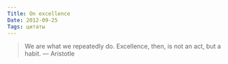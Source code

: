 ```yaml
---
Title: On excellence
Date: 2012-09-25
Tags: цитаты
---
```


> We are what we repeatedly do. Excellence, then, is not an act, but a habit. — Aristotle